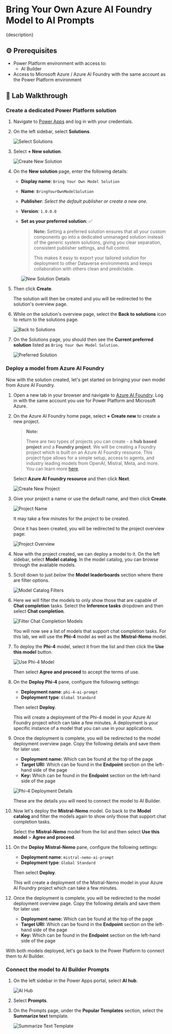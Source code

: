 # Bring Your Own Azure AI Foundry Model to AI Prompts

{description}

## ⚙️ Prerequisites

- Power Platform environment with access to:
  - AI Builder
- Access to Microsoft Azure / Azure AI Foundry with the same account as the Power Platform environment

## 🚀 Lab Walkthrough

### Create a dedicated Power Platform solution

1. Navigate to [Power Apps](https://make.powerapps.com/) and log in with your credentials.

1. On the left sidebar, select **Solutions**.

    ![Select Solutions](./assets/select-solutions.png)

1. Select **+ New solution**.

    ![Create New Solution](./assets/create-new-solution.png)

1. On the **New solution** page, enter the following details:
    - **Display name**: `Bring Your Own Model Solution`
    - **Name**: `BringYourOwnModelSolution`
    - **Publisher**: _Select the default publisher or create a new one._
    - **Version**: `1.0.0.0`
    - **Set as your preferred solution**: ✅

        > **Note:**
        > Setting a preferred solution ensures that all your custom components go into a dedicated unmanaged solution instead of the generic system solutions, giving you clear separation, consistent publisher settings, and full control.
        >
        > This makes it easy to export your tailored solution for deployment to other Dataverse environments and keeps collaboration with others clean and predictable.

        ![New Solution Details](./assets/new-solution-details.png)

1. Then click **Create**.

    The solution will then be created and you will be redirected to the solution's overview page.

1. While on the solution's overview page, select the **Back to solutions** icon to return to the solutions page.

    ![Back to Solutions](./assets/back-to-solutions.png)

1. On the Solutions page, you should then see the **Current preferred solution** listed as `Bring Your Own Model Solution`.

    ![Preferred Solution](./assets/preferred-solution.png)

### Deploy a model from Azure AI Foundry

Now with the solution created, let's get started on bringing your own model from Azure AI Foundry.

1. Open a new tab in your browser and navigate to [Azure AI Foundry](https://ai.azure.com/). Log in with the same account you use for Power Platform and Microsoft Azure.

1. On the Azure AI Foundry home page, select **+ Create new** to create a new project.

    > **Note:**
    >
    > There are two types of projects you can create - a **hub based project** and a **Foundry project**. We will be creating a Foundry project which is built on an Azure AI Foundry resource. This project type allows for a simple setup, access to agents, and industry leading models from OpenAI, Mistral, Meta, and more. You can learn more [here](https://learn.microsoft.com/en-gb/azure/ai-foundry/what-is-azure-ai-foundry#project-types).

    Select **Azure AI Foundry resource** and then click **Next**.

    ![Create New Project](./assets/create-new-project.png)

1. Give your project a name or use the default name, and then click **Create**.

    ![Project Name](./assets/project-name.png)

    It may take a few minutes for the project to be created.

    Once it has been created, you will be redirected to the project overview page:

    ![Project Overview](./assets/project-overview.png)

1. Now with the project created, we can deploy a model to it. On the left sidebar, select **Model catalog**. In the model catalog, you can browse through the available models.

1. Scroll down to just _below_ the **Model leaderboards** section where there are filter options.

    ![Model Catalog Filters](./assets/model-catalog-filters.png)

1. Here we will filter the models to only show those that are capable of **Chat completion** tasks. Select the **Inference tasks** dropdown and then select **Chat completion**.

    ![Filter Chat Completion Models](./assets/filter-chat-completion-models.png)

    You will now see a list of models that support chat completion tasks. For this lab, we will use the **Phi-4** model as well as the **Mistral-Nemo** model.

1. To deploy the **Phi-4** model, select it from the list and then click the **Use this model** button.

    ![Use Phi-4 Model](./assets/use-phi-4-model.png)

    Then select **Agree and proceed** to accept the terms of use.

1. On the **Deploy Phi-4** pane, configure the following settings:

    - **Deployment name**: `phi-4-ai-prompt`
    - **Deployment type**: `Global Standard`

    Then select **Deploy**.

    This will create a deployment of the Phi-4 model in your Azure AI Foundry project which can take a few minutes. A deployment is your specific instance of a model that you can use in your applications.

1. Once the deployment is complete, you will be redirected to the model deployment overview page. Copy the following details and save them for later use:

    - **Deployment name:** Which can be found at the top of the page
    - **Target URI:** Which can be found in the **Endpoint** section on the left-hand side of the page
    - **Key:** Which can be found in the **Endpoint** section on the left-hand side of the page

    ![Phi-4 Deployment Details](./assets/phi-4-deployment-details.png)

    These are the details you will need to connect the model to AI Builder.

1. Now let's deploy the **Mistral-Nemo** model. Go back to the **Model catalog** and filter the models again to show only those that support chat completion tasks.

    Select the **Mistral-Nemo** model from the list and then select **Use this model** > **Agree and proceed**.

1. On the **Deploy Mistral-Nemo** pane, configure the following settings:

    - **Deployment name**: `mistral-nemo-ai-prompt`
    - **Deployment type**: `Global Standard`

    Then select **Deploy**.

    This will create a deployment of the Mistral-Nemo model in your Azure AI Foundry project which can take a few minutes.

1. Once the deployment is complete, you will be redirected to the model deployment overview page. Copy the following details and save them for later use:

    - **Deployment name:** Which can be found at the top of the page
    - **Target URI:** Which can be found in the **Endpoint** section on the left-hand side of the page
    - **Key:** Which can be found in the **Endpoint** section on the left-hand side of the page

With both models deployed, let's go back to the Power Platform to connect them to AI Builder.

### Connect the model to AI Builder Prompts

1. On the left sidebar in the Power Apps portal, select **AI hub**.

    ![AI Hub](./assets/ai-hub.png)

1. Select **Prompts**.

1. On the Prompts page, under the **Popular Templates** section, select the **Summarize text** template.

    ![Summarize Text Template](./assets/summarize-text-template.png)